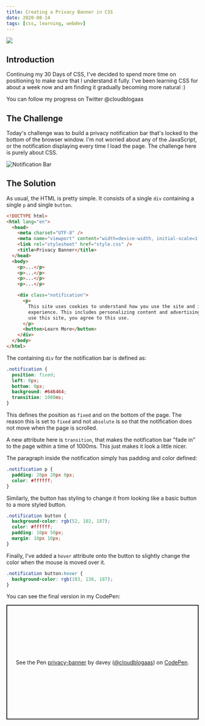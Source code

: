 ```yaml
---
title: Creating a Privacy Banner in CSS
date: 2020-08-14
tags: [css, learning, webdev]
---
```


![](https://res.cloudinary.com/davidsalter/image/upload/v1628542805/30daysofcss_uuri6x.jpg)

## Introduction

Continuing my 30 Days of CSS, I've decided to spend more time on positioning to make sure that I understand it fully. I've been learning CSS for about a week now and am finding it gradually becoming more natural :)

You can follow my progress on Twitter @cloudblogaas

## The Challenge

Today's challenge was to build a privacy notification bar that's locked to the bottom of the browser window. I'm not worried about any of the JavaScript, or the notification displaying every time I load the page. The challenge here is purely about CSS.

![Notification Bar](https://dev-to-uploads.s3.amazonaws.com/i/ho0r41td8zcmzhqyntbo.png)

## The Solution

As usual, the HTML is pretty simple. It consists of a single `div` containing a single `p` and single `button`.

```html
<!DOCTYPE html>
<html lang="en">
  <head>
    <meta charset="UTF-8" />
    <meta name="viewport" content="width=device-width, initial-scale=1.0" />
    <link rel="stylesheet" href="style.css" />
    <title>Privacy Banner</title>
  </head>
  <body>
    <p>...</p>
    <p>...</p>
    <p>...</p>
    <p>...</p>

    <div class="notification">
      <p>
        This site uses cookies to understand how you use the site and improve your
        experience. This includes personalizing content and advertising. By continuing to
        use this site, you agree to this use.
      </p>
      <button>Learn More</button>
    </div>
  </body>
</html>
```

The containing `div` for the notification bar is defined as:

```css
.notification {
  position: fixed;
  left: 0px;
  bottom: 0px;
  background: #646464;
  transition: 1000ms;
}
```

This defines the position as `fixed` and on the bottom of the page. The reason this is set to `fixed` and not `absolute` is so that the notification does not move when the page is scrolled.

A new attribute here is `transition`, that makes the notification bar "fade in" to the page within a time of 1000ms. This just makes it look a little nicer.

The paragraph inside the notification simply has padding and color defined:

```css
.notification p {
  padding: 20px 20px 0px;
  color: #ffffff;
}
```

Similarly, the button has styling to change it from looking like a basic button to a more styled button.

```css
.notification button {
  background-color: rgb(52, 102, 187);
  color: #ffffff;
  padding: 10px 50px;
  margin: 10px 10px;
}
```

Finally, I've added a `hover` attribute onto the button to slightly change the color when the mouse is moved over it.

```css
.notification button:hover {
  background-color: rgb(103, 138, 187);
}
```

You can see the final version in my CodePen:

<p class="codepen" data-height="300" data-default-tab="html,result" data-slug-hash="qBZZWYq" data-user="cloudblogaas" style="height: 300px; box-sizing: border-box; display: flex; align-items: center; justify-content: center; border: 2px solid; margin: 1em 0; padding: 1em;">
  <span>See the Pen <a href="https://codepen.io/cloudblogaas/pen/qBZZWYq">
  privacy-banner</a> by davey (<a href="https://codepen.io/cloudblogaas">@cloudblogaas</a>)
  on <a href="https://codepen.io">CodePen</a>.</span>
</p>
<script async src="https://cpwebassets.codepen.io/assets/embed/ei.js"></script>
